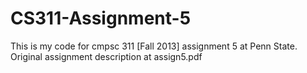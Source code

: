 CS311-Assignment-5
==================

This is my code for cmpsc 311 [Fall 2013] assignment 5 at Penn State. Original assignment description at assign5.pdf
